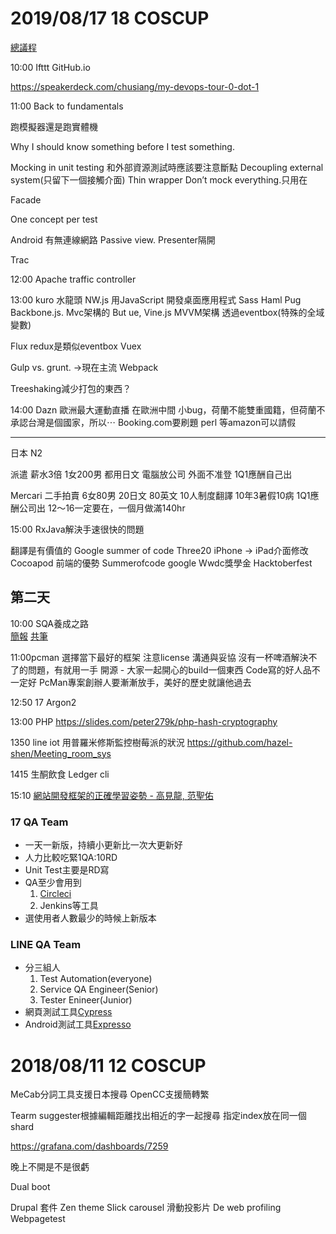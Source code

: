 # 2019/08/17 18 COSCUP
[總議程](https://coscup.org/2019/programs/day2)  

10:00
Ifttt
GitHub.io

https://speakerdeck.com/chusiang/my-devops-tour-0-dot-1

11:00
Back to fundamentals 

跑模擬器還是跑實體機

Why I should know something before I test something.

Mocking in unit testing
和外部資源測試時應該要注意斷點
Decoupling external system(只留下一個接觸介面)
Thin wrapper
Don’t mock everything.只用在

Facade

One concept per test

Android
有無連線網路
Passive view. Presenter隔開

Trac


12:00
Apache traffic controller 

13:00 kuro
水龍頭
NW.js 用JavaScript 開發桌面應用程式
Sass
Haml 
Pug
Backbone.js. Mvc架構的
But ue,
Vine.js MVVM架構
透過eventbox(特殊的全域變數)

Flux redux是類似eventbox
Vuex

Gulp vs. grunt. ->現在主流   Webpack


Treeshaking減少打包的東西？

14:00
Dazn 歐洲最大運動直播
在歐洲中間
小bug，荷蘭不能雙重國籍，但荷蘭不承認台灣是個國家，所以⋯
Booking.com要刷題 perl
等amazon可以請假

---
日本
N2 

派遣
薪水3倍
1女200男
都用日文
電腦放公司
外面不准登
1Q1應酬自己出

Mercari 二手拍賣
6女80男
20日文 80英文
10人制度翻譯
10年3暑假10病
1Q1應酬公司出
12～16一定要在，一個月做滿140hr


15:00
RxJava解決手速很快的問題

翻譯是有價值的
Google summer of code
Three20
iPhone -> iPad介面修改
Cocoapod
前端的優勢
Summerofcode google 
Wwdc獎學金
Hacktoberfest


## 第二天
10:00 SQA養成之路  
[簡報](https://speakerdeck.com/jiachengxu/quality-assurance-roadmap)
[共筆](https://hackmd.io/ZrdYJhyYRCysWy2BjNgjxw?view&fbclid=IwAR0gV54Wohu7kmoAu649wp-Rq0Z7_lLnwq5Xj04hRUFp8afrdNPiMUyqbvE)


11:00pcman
選擇當下最好的框架
注意license 
溝通與妥協
沒有一杯啤酒解決不了的問題，有就用一手
開源 - 大家一起開心的build一個東西
Code寫的好人品不一定好
PcMan專案創辦人要漸漸放手，美好的歷史就讓他過去


12:50 17
Argon2


13:00 PHP
https://slides.com/peter279k/php-hash-cryptography


1350 line iot
用普羅米修斯監控樹莓派的狀況
https://github.com/hazel-shen/Meeting_room_sys

1415 生酮飲食
Ledger cli



15:10 [網站開發框架的正確學習姿勢 - 高見龍, 范聖佑](https://hackmd.io/a80rz8dST86WQ8ZlW5rSuw)



### 17 QA Team
- 一天一新版，持續小更新比一次大更新好
- 人力比較吃緊1QA:10RD
- Unit Test主要是RD寫  
- QA至少會用到
    1. [Circleci](https://circleci.com)
    2. Jenkins等工具
- 選使用者人數最少的時候上新版本

###  LINE QA Team
- 分三組人
    1. Test Automation(everyone)
    2. Service QA Engineer(Senior)
    3. Tester Enineer(Junior)
- 網頁測試工具[Cypress](https://www.cypress.io/) 
- Android測試工具[Expresso](https://developer.android.com/training/testing/espresso)





# 2018/08/11 12 COSCUP
MeCab分詞工具支援日本搜尋
OpenCC支援簡轉繁

Tearm suggester根據編輯距離找出相近的字一起搜尋
指定index放在同一個shard

https://grafana.com/dashboards/7259

晚上不開是不是很虧

Dual boot

Drupal 套件
Zen theme
Slick carousel 滑動投影片
De web profiling
Webpagetest